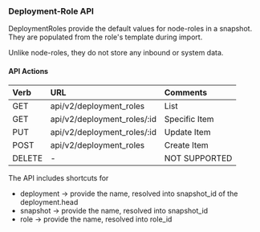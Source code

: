 ### Deployment-Role API

DeploymentRoles provide the default values for node-roles in a snapshot.  They are populated from the role's template during import.

Unlike node-roles, they do not store any inbound or system data.

#### API Actions

| Verb | URL | Comments |
|:------|:-----------------------|:----------------|
| GET  | api/v2/deployment_roles | List |
| GET  | api/v2/deployment_roles/:id | Specific Item |
| PUT  | api/v2/deployment_roles/:id | Update Item |
| POST  | api/v2/deployment_roles | Create Item |
| DELETE  | - | NOT SUPPORTED |

The API includes shortcuts for 

   * deployment -> provide the name, resolved into snapshot_id of the deployment.head
   * snapshot -> provide the name, resolved into snapshot_id
   * role -> provide the name, resolved into role_id

